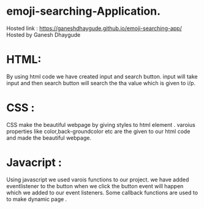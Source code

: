 # emoji-searching-Application.

 Hosted link : https://ganeshdhaygude.github.io/emoji-searching-app/  Hosted by Ganesh Dhaygude
# HTML:
By using html code we have created input and search button.
input will  take input and then search button will search the tha value which is given to i/p.
# CSS :
CSS make the beautiful  webpage by giving styles to html element .
varoius properties like color,back-groundcolor etc are the given to our html code and made the beautiful webpage.
# Javacript :
Using javascript we used varois functions to our project.
we have added eventlistener to the button when we click the button event will happen which we added to our event listeners.
Some callback functions are used to to make dynamic page .
